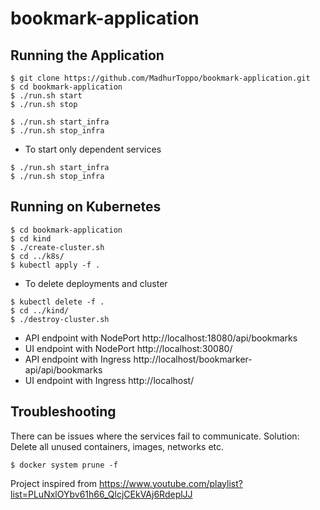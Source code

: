 # bookmark-application

## Running the Application

```shell
$ git clone https://github.com/MadhurToppo/bookmark-application.git
$ cd bookmark-application
$ ./run.sh start
$ ./run.sh stop

$ ./run.sh start_infra
$ ./run.sh stop_infra
```

* To start only dependent services

```shell
$ ./run.sh start_infra
$ ./run.sh stop_infra
```

## Running on Kubernetes

```shell
$ cd bookmark-application
$ cd kind
$ ./create-cluster.sh
$ cd ../k8s/
$ kubectl apply -f .
```
- To delete deployments and cluster
```shell
$ kubectl delete -f .
$ cd ../kind/
$ ./destroy-cluster.sh
```

* API endpoint with NodePort http://localhost:18080/api/bookmarks
* UI endpoint with NodePort http://localhost:30080/
* API endpoint with Ingress http://localhost/bookmarker-api/api/bookmarks
* UI endpoint with Ingress http://localhost/

## Troubleshooting
There can be issues where the services fail to communicate.
Solution: Delete all unused containers, images, networks etc.
```shell
$ docker system prune -f
```

Project inspired from https://www.youtube.com/playlist?list=PLuNxlOYbv61h66_QlcjCEkVAj6RdeplJJ

